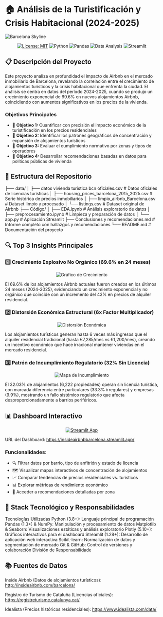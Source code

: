 # 🏠 Análisis de la Turistificación y Crisis Habitacional (2024-2025)

![Barcelona Skyline](https://i.imgur.com/XyNHgpW.jpeg)

<div align="center">

[![License: MIT](https://img.shields.io/badge/License-MIT-blue.svg)](https://opensource.org/licenses/MIT)
![Python](https://img.shields.io/badge/Python-3.8+-blue)
![Pandas](https://img.shields.io/badge/Pandas-1.3.0+-blue)
![Data Analysis](https://img.shields.io/badge/Data%20Analysis-Exploratory-green)
![Streamlit](https://img.shields.io/badge/Streamlit-1.28+-red)

</div>

## 📋 Descripción del Proyecto

Este proyecto analiza en profundidad el impacto de Airbnb en el mercado inmobiliario de Barcelona, revelando la correlación entre el crecimiento de alojamientos turísticos y la crisis habitacional que enfrenta la ciudad. El análisis se centra en datos del período 2024-2025, cuando se produjo un crecimiento exponencial de 69.6% en nuevos alojamientos Airbnb, coincidiendo con aumentos significativos en los precios de la vivienda.

### Objetivos Principales
- 🎯 **Objetivo 1:** Cuantificar con precisión el impacto económico de la turistificación en los precios residenciales
- 🎯 **Objetivo 2:** Identificar los patrones geográficos de concentración y expansión de alojamientos turísticos
- 🎯 **Objetivo 3:** Evaluar el cumplimiento normativo por zonas y tipos de operadores
- 🎯 **Objetivo 4:** Desarrollar recomendaciones basadas en datos para políticas públicas de vivienda

## 💾 Estructura del Repositorio

├── data/
│   ├── datos vivienda turistica bcn oficiales.csv    # Datos oficiales de licencias turísticas
│   ├── housing_prices_barcelona_2015_2025.csv        # Serie histórica de precios inmobiliarios
│   ├── limpio_airbnb_Barcelona.csv                   # Dataset limpio y procesado
│   └── listings.csv                                  # Dataset original de Airbnb
├── Código/
│   ├── EDA.ipynb                                     # Análisis exploratorio de datos
│   ├── preprocesamiento.ipynb                        # Limpieza y preparación de datos
│   └── app.py                                        # Aplicación Streamlit
├── Conclusiones y recomendaciones.md                 # Informe completo con hallazgos y recomendaciones
└── README.md                                         # Documentación del proyecto

## 🔍 Top 3 Insights Principales

### 1️⃣ Crecimiento Explosivo No Orgánico (69.6% en 24 meses)
<div align="center">
<img alt="Gráfico de Crecimiento" src="https://i.imgur.com/FRxGcZ5.png">
</div>

El 69.6% de los alojamientos Airbnb actuales fueron creados en los últimos 24 meses (2024-2025), evidenciando un crecimiento exponencial y no orgánico que coincide con un incremento del 43% en precios de alquiler residencial.

### 2️⃣ Distorsión Económica Estructural (6x Factor Multiplicador)
<div align="center">
<img alt="Distorsión Económica" src="https://i.imgur.com/LR8nSfM.png">
</div>

Los alojamientos turísticos generan hasta 6 veces más ingresos que el alquiler residencial tradicional (hasta €7,285/mes vs €1,200/mes), creando un incentivo económico que hace irracional mantener viviendas en el mercado residencial.

### 3️⃣ Patrón de Incumplimiento Regulatorio (32% Sin Licencia)
<div align="center">
<img alt="Mapa de Incumplimiento" src="https://i.imgur.com/PtQnxZ2.png">
</div>

El 32.03% de alojamientos (6,222 propiedades) operan sin licencia turística, con marcada diferencia entre particulares (33.3% irregulares) y empresas (9.9%), mostrando un fallo sistémico regulatorio que afecta desproporcionadamente a barrios periféricos.

## 📊 Dashboard Interactivo

<div align="center">

[![Streamlit App](https://static.streamlit.io/badges/streamlit_badge_black_white.svg)](https://insideairbnbbarcelona.streamlit.app/)

</div>

URL del Dashboard: https://insideairbnbbarcelona.streamlit.app/

### Funcionalidades:
- 🔍 Filtrar datos por barrio, tipo de anfitrión y estado de licencia
- 🗺️ Visualizar mapas interactivos de concentración de alojamientos
- 📈 Comparar tendencias de precios residenciales vs. turísticos
- 📊 Explorar métricas de rendimiento económico
- 📝 Acceder a recomendaciones detalladas por zona

## 🔧 Stack Tecnológico y Responsabilidades

Tecnologías Utilizadas
Python (3.8+): Lenguaje principal de programación
Pandas (1.3+) & NumPy: Manipulación y procesamiento de datos
Matplotlib & Seaborn: Visualizaciones estáticas y análisis exploratorio
Plotly (5.10+): Gráficos interactivos para el dashboard
Streamlit (1.28+): Desarrollo de aplicación web interactiva
Scikit-learn: Normalización de datos y segmentación de mercado
Git & GitHub: Control de versiones y colaboración
División de Responsabilidade

## 📚 Fuentes de Datos
Inside Airbnb (Datos de alojamientos turísticos): http://insideairbnb.com/barcelona/

Registro de Turismo de Cataluña (Licencias oficiales): https://registreturisme.catalunya.cat/

Idealista (Precios históricos residenciales): https://www.idealista.com/data/

